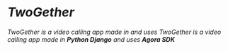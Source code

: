 # _TwoGether_
_TwoGether is a video calling app made in  and uses_
_TwoGether is a video calling app made in **Python Django** and uses **Agora SDK**_
